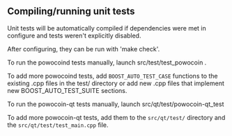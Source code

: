Compiling/running unit tests
------------------------------------

Unit tests will be automatically compiled if dependencies were met in configure
and tests weren't explicitly disabled.

After configuring, they can be run with 'make check'.

To run the powocoind tests manually, launch src/test/test_powocoin .

To add more powocoind tests, add `BOOST_AUTO_TEST_CASE` functions to the existing
.cpp files in the test/ directory or add new .cpp files that
implement new BOOST_AUTO_TEST_SUITE sections.

To run the powocoin-qt tests manually, launch src/qt/test/powocoin-qt_test

To add more powocoin-qt tests, add them to the `src/qt/test/` directory and
the `src/qt/test/test_main.cpp` file.
